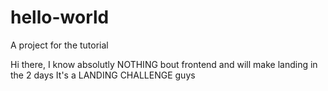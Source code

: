 # hello-world
A project for the tutorial

Hi there, I know absolutly NOTHING bout frontend and will make landing in the 2 days
It's a LANDING CHALLENGE guys
